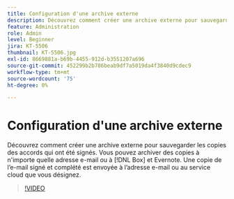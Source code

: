 ```yaml
---
title: Configuration d'une archive externe
description: Découvrez comment créer une archive externe pour sauvegarder les copies des accords qui ont été signés
feature: Administration
role: Admin
level: Beginner
jira: KT-5506
thumbnail: KT-5506.jpg
exl-id: 8669881a-b69b-4455-912d-b3551207a696
source-git-commit: 452299b2b786beab9df7a5019da4f3840d9cdec9
workflow-type: tm+mt
source-wordcount: '75'
ht-degree: 0%

---
```


# Configuration d&#39;une archive externe

Découvrez comment créer une archive externe pour sauvegarder les copies des accords qui ont été signés. Vous pouvez archiver des copies à n&#39;importe quelle adresse e-mail ou à [!DNL Box] et Evernote. Une copie de l’e-mail signé et complété est envoyée à l’adresse e-mail ou au service cloud que vous désignez.

>[!VIDEO](https://video.tv.adobe.com/v/3409072?quality=12&learn=on&hidetitle=true)